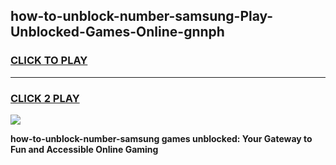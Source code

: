 
## how-to-unblock-number-samsung-Play-Unblocked-Games-Online-gnnph
<h3>
<a href="https://premium76.site?title=how-to-unblock-number-samsung&ref=25A">CLICK TO PLAY</a></h3>
<hr>

<h3>
<a href="https://premium76.site?title=how-to-unblock-number-samsung&ref=25A">CLICK 2 PLAY</a>
  
</h3>

<a href="https://premium76.site?title=how-to-unblock-number-samsung&ref=25A"><img src="https://clearcache.store/games.png"></a>


**how-to-unblock-number-samsung games unblocked: Your Gateway to Fun and Accessible Online Gaming**
